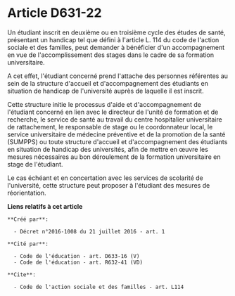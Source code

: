 # Article D631-22

Un étudiant inscrit en deuxième ou en troisième cycle des études de santé, présentant un handicap tel que défini à l'article
L. 114 du code de l'action sociale et des familles, peut demander à bénéficier d'un accompagnement en vue de
l'accomplissement des stages dans le cadre de sa formation universitaire. 

A cet effet, l'étudiant concerné prend l'attache des personnes référentes au sein de la structure d'accueil et
d'accompagnement des étudiants en situation de handicap de l'université auprès de laquelle il est inscrit. 

Cette structure initie le processus d'aide et d'accompagnement de l'étudiant concerné en lien avec le directeur de l'unité de
formation et de recherche, le service de santé au travail du centre hospitalier universitaire de rattachement, le responsable
de stage ou le coordonnateur local, le service universitaire de médecine préventive et de la promotion de la santé (SUMPPS)
ou toute structure d'accueil et d'accompagnement des étudiants en situation de handicap des universités, afin de mettre en
œuvre les mesures nécessaires au bon déroulement de la formation universitaire en stage de l'étudiant. 

Le cas échéant et en concertation avec les services de scolarité de l'université, cette structure peut proposer à l'étudiant
des mesures de réorientation.

**Liens relatifs à cet article**

	**Créé par**:

	  - Décret n°2016-1008 du 21 juillet 2016 - art. 1

	**Cité par**:

	  - Code de l'éducation - art. D633-16 (V)
	  - Code de l'éducation - art. R632-41 (VD)

	**Cite**:

	  - Code de l'action sociale et des familles - art. L114

